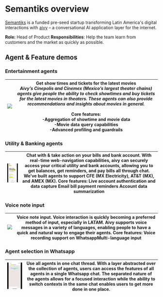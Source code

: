 # Semantiks overview
[Semantiks](https://www.semantiks.com/) is a funded pre-seed startup transforming Latin America's digital interactions with 
[aivy](https://www.aivy.ai/) – a conversational AI application layer for the internet.

**Role:** Head of Product
**Responsibilities**: Help the team learn from customers and the market as quickly as possible.

## Agent & Feature demos

### Entertainment agents
| <img src="images/Cinepolis_vert.gif" width="300"> | Get show times and tickets for the latest movies <br>*Aivy’s Cinepolis and Cinemex (Mexico’s largest theater chains) agents give people the ability to check showtimes and buy tickets for the latest movies in theaters. These agents can also provide recommendations and insights about movies in general.*<br><br>Core features:<br>-Aggregation of showtime and movie data<br>-Movie data query capabilities<br>-Advanced profiling and guardrails|
| --- | --- |
### Utility & Banking agents
| <img src="images/cfe_vert_short.gif" width="300"> | Chat with & take action on your bills and bank account. With real-time web-navigation capabilities, aivy can securely access your critical utility and bank accounts, allowing you to get balances, get reminders, and pay bills all through chat. We’ve built agents to support CFE (MX Electricity), AT&T (MX), and AMEX (MX). Core features: Live account authentication and data capture Email bill payment reminders Account data summarization|
| --- | --- |
### Voice note input
| <img src="images/voicenote_vert.gif" width="300"> | Voice note input. Voice interaction is quickly becoming a preferred method of input, especially in LATAM. Aivy supports voice messages in a variety of languages, enabling people to have a quick and natural way to engage their agents. Core features: Voice recording support on WhatsappMulti-language input |
| --- | --- |
### Agent selection in Whatsapp
| <img src="images/superagent_narrow.gif" width="300"> | Use all agents in one chat thread. With a layer abstracted over the collection of agents, users can access the features of all agents in a single Whatsapp chat. The separated nature of the agents allows for a focused interaction while the ability to switch contexts in the same chat enables users to get more done in one place. |
| --- | --- |
